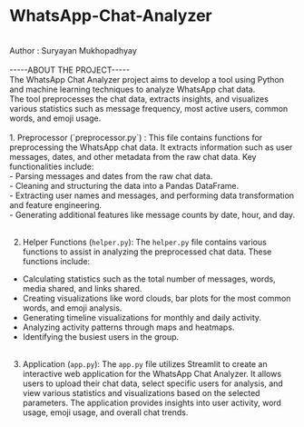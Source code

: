 # WhatsApp-Chat-Analyzer
<br>
Author : Suryayan Mukhopadhyay
<br><br>
-----ABOUT THE PROJECT-----<br>
The WhatsApp Chat Analyzer project aims to develop a tool using Python
and machine learning techniques to analyze WhatsApp chat data.<br>
The tool preprocesses the chat data, extracts insights, and visualizes
various statistics such as message frequency, most active users, common
words, and emoji usage.
<br><br>
1. Preprocessor (`preprocessor.py`) :
This file contains functions for preprocessing the WhatsApp chat data. It
extracts information such as user messages, dates, and other metadata from the
raw chat data. Key functionalities include:<br>
- Parsing messages and dates from the raw chat data.<br>
- Cleaning and structuring the data into a Pandas DataFrame.<br>
- Extracting user names and messages, and performing data transformation and
feature engineering.<br>
- Generating additional features like message counts by date, hour, and day.<br><br>

2. Helper Functions (`helper.py`):
The `helper.py` file contains various functions to assist in analyzing the
preprocessed chat data. These functions include:<br>
- Calculating statistics such as the total number of messages, words, media
shared, and links shared.<br>
- Creating visualizations like word clouds, bar plots for the most common
words, and emoji analysis.<br>
- Generating timeline visualizations for monthly and daily activity.<br>
- Analyzing activity patterns through maps and heatmaps.<br>
- Identifying the busiest users in the group.<br><br>

3. Application (`app.py`):
The `app.py` file utilizes Streamlit to create an interactive web application for
the WhatsApp Chat Analyzer. It allows users to upload their chat data, select
specific users for analysis, and view various statistics and visualizations based on
the selected parameters. The application provides insights into user activity,
word usage, emoji usage, and overall chat trends.
